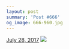 ```yaml
---
layout: post
summary: 'Post #666'
og_image: 666-960.jpg
---
```


<p>
  <time>
    <a href="/666">July 28, 2017</a>
  </time>
  <a href="/666">
    <img src="{{ site.assets_url }}/666-480.jpg" srcset="{{ site.assets_url }}/666-240.jpg 240w, {{ site.assets_url }}/666-480.jpg 480w, {{ site.assets_url }}/666-720.jpg 720w, {{ site.assets_url }}/666-960.jpg 960w" sizes="(min-width: 700px) 50vw, calc(100vw - 2rem)" />
  </a>
</p>
